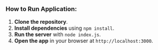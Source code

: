 ### How to Run Application:

1. **Clone the repository**.
2. **Install dependencies** using `npm install`.
3. **Run the server** with `node index.js`.
4. **Open the app** in your browser at `http://localhost:3000`.
